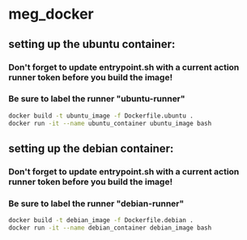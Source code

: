 # meg_docker


## setting up the ubuntu container:

### Don't forget to update entrypoint.sh with a current action runner token before you build the image!
### Be sure to label the runner "ubuntu-runner"

```sh
docker build -t ubuntu_image -f Dockerfile.ubuntu .
docker run -it --name ubuntu_container ubuntu_image bash
```

## setting up the debian container:

### Don't forget to update entrypoint.sh with a current action runner token before you build the image!
### Be sure to label the runner "debian-runner"

```sh
docker build -t debian_image -f Dockerfile.debian .
docker run -it --name debian_container debian_image bash
```
